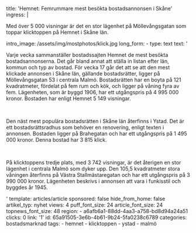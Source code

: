 title: 'Hemnet: Femrummare mest besökta bostadsannonsen i Skåne'
ingress: |
  <p>Med över 5 000 visningar är det en stor lägenhet på Möllevångsgatan som toppar klicktoppen på Hemnet i Skåne län.
  </p>
intro_image: /assets/img/mostphotos/klick.jpg
long_form:
  -
    type: text
    text: '<p>Varje vecka sammanställer bostadssajten Hemnet de mest besökta bostadsannonserna. Det går bland annat att ställa in listan efter län, kommun och typ av bostad. För vecka 17 går det att se att den mest klickade annonsen i Skåne län, gällande bostadsrätter, ligger på Möllevångsgatan 53 i centrala Malmö. Bostadsrätten har en boyta på 121 kvadratmeter, fördelat på fem rum och kök, och ligger på våning fyra av fem. Lägenheten, som är byggd 1906, har ett utgångspris på 4 995 000 kronor. Bostaden har enligt Hemnet 5 149 visningar.</p><p><br></p><p>Den näst mest populära bostadsrätten i Skåne län återfinns i Ystad. Det är ett bostadsrättsradhus som behöver en renovering, enligt texten i annonsen. Bostaden ligger på Brahegatan och har ett utgångspris på 1 495 000 kronor. Denna bostad har 3 815 klick.&nbsp;</p><p><br></p><p>På klicktoppens tredje plats, med 3 742 visningar, är det återigen en stor lägenhet i centrala Malmö som dyker upp. Den 105,5 kvadratmeter stora våningen återfinns på Västra Stallmästaregatan och har ett utgångspris på 3 990 000 kronor. Lägenheten beskrivs i annonsen att vara i funkisstil och byggdes år 1945.</p>'
template: articles/article
sponsored: false
hide_from_home: false
artikel_typ: nyhet
views: 4
puff_font_size: 24
article_font_size: 24
topnews_font_size: 48
region:
  - a6afb6a1-88dd-4aa3-a758-bd8d94a24a51
clicks: 0
link: '1'
id: 65a91505-3e6b-4b61-9b24-5fa0238c6789
categories: bostadsmarknad
tags:
  - hemnet
  - klicktoppen
  - ystad
  - malmö
